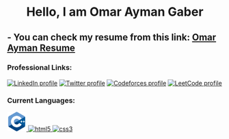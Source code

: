 <h1 align="center">Hello, I am Omar Ayman Gaber</h1>

<h2>- You can check my resume from this link: <a href="https://flowcv.com/resume/lfcw6ipo72">Omar Ayman Resume</a>
</h2>

<h3 align="left">Professional Links:</h3>
<p align="left">
<a href="https://www.linkedin.com/in/omar-ayman-gaber/" target="_blank"><img align="center" src="https://raw.githubusercontent.com/rahuldkjain/github-profile-readme-generator/master/src/images/icons/Social/linked-in-alt.svg" alt="LinkedIn profile" height="30" width="40" /></a>
<a href="https://x.com/omaraym68287778" target="_blank"><img align="center" src="https://www.iconpacks.net/icons/2/free-twitter-logo-icon-2429-thumb.png" alt="Twitter profile" height="40" width="40" /></a>
<a href="https://codeforces.com/profile/Ammoor-O.A.G" target="_blank"><img align="center" src="https://raw.githubusercontent.com/rahuldkjain/github-profile-readme-generator/master/src/images/icons/Social/codeforces.svg" alt="Codeforces profile" height="40" width="40" /></a>
<a href="https://leetcode.com/u/Omar-Ayman-Gaber/" target="_blank"><img align="center" src="https://raw.githubusercontent.com/rahuldkjain/github-profile-readme-generator/master/src/images/icons/Social/leet-code.svg" alt="LeetCode profile" height="30" width="40" /></a>
</p>

<h3 align="left">Current Languages:</h3>
<p align="left"> <a href="https://raw.githubusercontent.com/devicons/devicon/master/icons/cplusplus/cplusplus-original.svg" target="_blank" rel="noreferrer"> <img src="https://raw.githubusercontent.com/devicons/devicon/master/icons/cplusplus/cplusplus-original.svg" alt="cplusplus" width="45" height="45"/> </a> <a href="https://cdn-icons-png.flaticon.com/512/732/732212.png" target="_blank" rel="noreferrer"> <img src="https://cdn-icons-png.flaticon.com/512/732/732212.png" alt="html5" width="40" height="40"/> </a> <a href="https://cdn.iconscout.com/icon/free/png-256/free-css3-9-1175237.png?f=webp&w=256" target="_blank" rel="noreferrer"> <img src="https://cdn.iconscout.com/icon/free/png-256/free-css3-9-1175237.png?f=webp&w=256" alt="css3" width="40" height="40"/> </a> </p>
